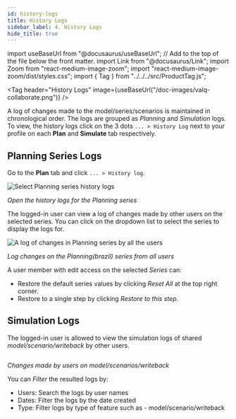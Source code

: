 ```yaml
---
id: history-logs
title: History Logs
sidebar_label: 4. History Logs
hide_title: true
---
```


import useBaseUrl from "@docusaurus/useBaseUrl"; // Add to the top of the file below the front matter.
import Link from "@docusaurus/Link";
import Zoom from "react-medium-image-zoom";
import "react-medium-image-zoom/dist/styles.css";
import { Tag } from "../../../src/ProductTag.js";

<Tag
header="History Logs"
image={useBaseUrl("/doc-images/valq-collaborate.png")}
/>

A log of changes made to the model/series/scenarios is maintained in chronological order.
The logs are grouped as *Planning* and *Simulation* logs.
To view, the history logs click on the 3 dots `... > History Log` next to your profile on each **Plan** and **Simulate** tab respectively.

## Planning Series Logs

Go to the **Plan** tab and click `... > History log`.

<div style={{ textAlign: "center" }}>
  <Zoom>
    <img alt="Select Planning series history logs" src={useBaseUrl("/doc-images/storage/features/open-series-history-logs.png")} />
  </Zoom>
</div>

*Open the history logs for the Planning series*

The logged-in user can view a log of changes made by other users on the selected series.
You can click on the dropdown list to select the series to display the logs for.

<div style={{ textAlign: "center" }}>
  <Zoom>
    <img alt="A log of changes in Planning series by all the users" src={useBaseUrl("/doc-images/storage/features/planning-history-logs.png")} />
  </Zoom>
</div>

*Log changes on the Planning(brazil) series from all users*

A user member with edit access on the selected *Series* can:
- Restore the default series values by clicking *Reset All* at the top right corner.
- Restore to a single step by clicking *Restore to this step*.

## Simulation Logs

The logged-in user is allowed to view the simulation logs of shared *model/scenario/writeback* by other users.
  
<div style={{ textAlign: "center" }}>
  <Zoom>
    <img alt="" src={useBaseUrl("/doc-images/storage/features/simulation-scenario-history-logs.png")} />
  </Zoom>
</div>

*Changes made by users on model/scenarios/writeback*

You can *Filter* the resulted logs by:
* Users: Search the logs by user names
* Dates: Filter the logs by the date created
* Type: Filter logs by type of feature such as - model/scenario/writeback